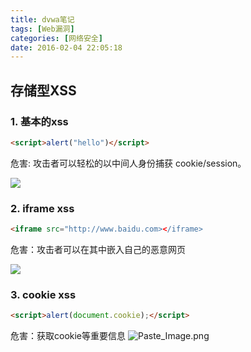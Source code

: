 ```yaml
---
title: dvwa笔记
tags: [Web漏洞]
categories: [网络安全]
date: 2016-02-04 22:05:18
---
```



## 存储型XSS
### 1. 基本的xss

``` html
<script>alert("hello")</script>
```

危害: 攻击者可以轻松的以中间人身份捕获 cookie/session。 

![](https://blog-1256977701.cos.ap-chengdu.myqcloud.com/dvwa笔记/1_基本的xss.gif)

<!-- more -->

### 2. iframe xss

``` html
<iframe src="http://www.baidu.com></iframe>
```

危害：攻击者可以在其中嵌入自己的恶意网页

![](https://blog-1256977701.cos.ap-chengdu.myqcloud.com/dvwa笔记/2_iframe_xss.jpg)



### 3. cookie xss

``` html
<script>alert(document.cookie);</script>
```

危害：获取cookie等重要信息
![Paste_Image.png](https://blog-1256977701.cos.ap-chengdu.myqcloud.com/dvwa笔记/3_cookie_xss.jpg)